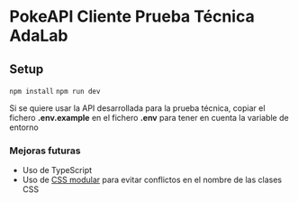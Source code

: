 # PokeAPI Cliente Prueba Técnica AdaLab

## Setup

`npm install`
`npm run dev`

Si se quiere usar la API desarrollada para la prueba técnica, copiar el fichero **.env.example** en el fichero **.env** para tener en cuenta la variable de entorno

### Mejoras futuras

- Uso de TypeScript
- Uso de [CSS modular](https://create-react-app.dev/docs/adding-a-css-modules-stylesheet/) para evitar conflictos en el nombre de las clases CSS
